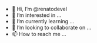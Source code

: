 - 👋 Hi, I’m @renatodevel
- 👀 I’m interested in ...
- 🌱 I’m currently learning ...
- 💞️ I’m looking to collaborate on ...
- 📫 How to reach me ...

<!---
renatodevel/renatodevel is a ✨ special ✨ repository because its `README.md` (this file) appears on your GitHub profile.
You can click the Preview link to take a look at your changes.
--->
